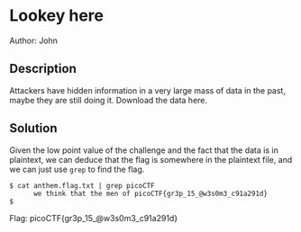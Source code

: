 # Lookey here
Author: John
## Description
Attackers have hidden information in a very large mass of data in
the past, maybe they are still doing it. Download the data here.

## Solution
Given the low point value of the challenge and the fact that the data
is in plaintext, we can deduce that the flag is somewhere in the plaintext
file, and we can just use `grep` to find the flag.

```
$ cat anthem.flag.txt | grep picoCTF
      we think that the men of picoCTF{gr3p_15_@w3s0m3_c91a291d}
$
```
Flag: picoCTF{gr3p_15_@w3s0m3_c91a291d}

